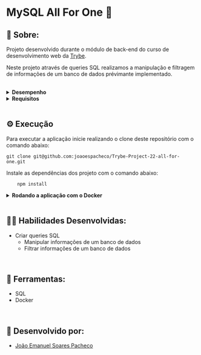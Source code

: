 # MySQL All For One 💾

## 📄 Sobre:

Projeto desenvolvido durante o módulo de back-end do curso de desenvolvimento web da [Trybe](https://www.betrybe.com/).

Neste projeto através de queries SQL realizamos a manipulação e filtragem de informações de um banco de dados prévimante implementado.

</br>
<details>
<summary><strong>Desempenho</strong></summary>
Aprovado com 100% de desempenho em todos os requisitos

![image](https://user-images.githubusercontent.com/99846604/211221409-b972cb87-626d-42f6-b8db-9efc04e7f9be.png)

</details>

<details>
<summary><strong>Requisitos</strong></summary>
</br>
<strong>Requisitos obrigatórios:</strong> </br>

</br>
Desafio inicial: </br>
1. Exiba apenas os nomes dos produtos na tabela "products" </br>
2. Exiba os dados de todas as colunas da tabela "products" </br>
3. Escreva uma query que exiba os valores da coluna que representa a "primary key" da tabela "products" </br>
4. Conte quantos registros existem na coluna "product_name" da tabela "products" </br>
5. Monte uma query que exiba os dados da tabela "products" a partir do quarto registro até o décimo terceiro </br>
6. Exiba os dados das colunas "product_name" e "id" da tabela "products" de maneira que os resultados estejam em ordem alfabética dos nomes </br>
7. Mostre apenas os ids dos 5 últimos registros da tabela "products" (a ordernação deve ser baseada na coluna "id") </br>
8. Faça uma consulta que retorne três colunas, respectivamente, com os nomes "A", "Trybe" e "eh", e com valores referentes a soma de "5 + 6", a string "de", a soma de "2 + 8" </br>

</br>
Desafio de filtragem de dados: </br>
9. Mostre todos os valores de "notes" da tabela "purchase_orders" que não são nulos </br>
10. Mostre todos os dados da tabela "purchase_orders" em ordem decrescente, ordenados por "created_by" em que o "created_by" é maior ou igual a 3 </br>
11. Exiba os dados da coluna "notes" da tabela "purchase_orders" em que seu valor de "Purchase generated based on Order" é maior ou igual a 30 e menor ou igual a 39 </br>
12. Mostre as "submitted_date" de "purchase_orders" em que a "submitted_date" é do dia 26 de abril de 2006 </br>
13. Mostre o "supplier_id" das "purchase_orders" em que o "supplier_id" seja 1 ou 3 </br>
14. Mostre os resultados da coluna "supplier_id" da tabela "purchase_orders" em que o "supplier_id" seja maior ou igual a 1 e menor ou igual 3 </br>
15. Mostre somente as horas (sem os minutos e os segundos) da coluna "submitted_date" de todos registros da tabela "purchase_orders" </br>
16. Exiba a "submitted_date" das "purchase_orders" que estão entre "2006-01-26 00:00:00" e "2006-03-31 23:59:59" </br>
17. Mostre os registros das colunas "id" e "supplier_id" das "purchase_orders" em que os "supplier_id" sejam tanto 1, ou 3, ou 5, ou 7 </br>
18. Mostre todos os registros de "purchase_orders" que tem o "supplier_id" igual a 3 e "status_id" igual a 2 </br>
19. Mostre a quantidade de pedidos que foram feitos na tabela "orders" pelo "employee_id" igual a 5 ou 6, e que foram enviados através do método(coluna) "shipper_id" igual a 2 </br>

</br>
Desafio de manipulação de tabela: </br>
20. Adicione à tabela "order_details" um registro com "order_id": 69, "product_id": 80, "quantity": 15.0000, "unit_price": 15.0000, "discount": 0, "status_id": 2, "date_allocated": NULL, "purchase_order_id": NULL e "inventory_id": 129 </br>
21. Adicione com um único "INSERT", duas linhas à tabela "order_details" com os mesmos dados do requisito 20 </br>
22. Atualize todos os dados de "discount" do "order_details" para 15 </br>
23. Atualize os dados da coluna "discount" da tabela "order_details" para 30, onde o valor na coluna "unit_price" seja menor que 10.0000 </br>
24. Atualize os dados da coluna "discount" da tabela "order_details" para 45, onde o valor na coluna "unit_price" seja maior que 10.0000 e o id seja um número entre 30 e 40 </br>
25. Delete todos os dados em que a "unit_price" da tabela "order_details" seja menor que 10.0000 </br>
26. Delete todos os dados em que a "unit_price" da tabela "order_details" seja maior que 10.0000 </br>
27. Delete todos os dados da tabela "order_details" </br>
</br>
</details>
</br>

## ⚙️ Execução

Para executar a aplicação inicie realizando o clone deste repositório com o comando abaixo:

    git clone git@github.com:joaoespacheco/Trybe-Project-22-all-for-one.git
    
Instale as dependências dos projeto com o comando abaixo:

        npm install

<details>
   <summary><strong>Rodando a aplicação com o Docker</strong></summary> 
  </br>
  
  <strong>Obs:</strong> Para rodar a aplicação dessa forma você deve ter o [Docker](https://www.docker.com/) instalado na sua máquina.
  
  </br>
  
  Na pasta do projeto, suba os containers <strong>all_for_one</strong> e <strong>all_for_one_db</strong> utilizando o docker-compose.yml. 
  
Utilize o comando abaixo.

        docker-compose up -d

Utilize o script northwind.sql para popular o banco de dados.

</details>
<br/>

## 🤹🏽 Habilidades Desenvolvidas:
* Criar queries SQL
  * Manipular informações de um banco de dados
  * Filtrar informações de um banco de dados

</br>

## 🧰 Ferramentas:
* SQL
* Docker
</br>

## 📝 Desenvolvido por:
* [João Emanuel Soares Pacheco](https://github.com/joaoespacheco)
